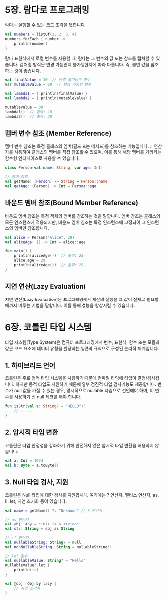 # 5장. 람다로 프로그래밍

람다는 실행할 수 있는 코드 조각을 뜻합니다.

```kotlin
val numbers = listOf(1, 2, 3, 4)
numbers.forEach { number -> 
    println(number) 
}
```

람다 표현식에서 로컬 변수를 사용할 때, 람다는 그 변수의 값 또는 참조를 캡쳐할 수 있습니다. 캡쳐링 방식은 변경 가능인지 불가능한지에 따라 다릅니다. 즉, 불변 값을 참조하는 것이 좋습니다.

```kotlin
val finalValue = 10  // 변경 불가능한 변수
var mutableValue = 20  // 변경 가능한 변수

val lambda1 = { println(finalValue) }
val lambda2 = { println(mutableValue) }

mutableValue = 30
lambda1()  // 출력: 10
lambda2()  // 출력: 30
```

## 멤버 변수 참조 (Member Reference)

멤버 변수 참조는 특정 클래스의 멤버(필드 또는 메서드)를 참조하는 기능입니다. :: 연산자를 사용하여 클래스의 멤버를 직접 참조할 수 있으며, 이를 통해 해당 멤버를 가리키는 함수형 인터페이스로 사용할 수 있습니다.

```kotlin
class Person(val name: String, var age: Int)

// 멤버 참조
val getName: (Person) -> String = Person::name
val getAge: (Person) -> Int = Person::age
```


## 바운드 멤버 참조(Bound Member Reference)
바운드 멤버 참조는 특정 객체의 멤버를 참조하는 것을 말합니다. 멤버 참조는 클래스의 모든 인스턴스에 적용되지만, 바운드 멤버 참조는 특정 인스턴스에 고정되어 그 인스턴스의 멤버만 참조합니다.

```kotlin
val alice = Person("Alice", 28)
val aliceAge: () -> Int = alice::age

fun main() {
    println(aliceAge())  // 출력: 28
    alice.age = 29
    println(aliceAge())  // 출력: 29
}
```

## 지연 연산(Lazy Evaluation)

지연 연산(Lazy Evaluation)은 프로그래밍에서 계산의 실행을 그 값이 실제로 필요할 때까지 미루는 기법을 말합니다. 이를 통해 성능을 향상시킬 수 있습니다.



# 6장. 코틀린 타입 시스템
타입 시스템(Type System)은 컴퓨터 프로그래밍에서 변수, 표현식, 함수 또는 모듈과 같은 코드 요소에 데이터 유형을 할당하는 일련의 규칙으로 구성된 논리적 체계입니다. 


## 1. 하이브리드 언어
코틀린은 주로 정적 타입 시스템을 사용하기 때문에 컴파일 타임에 타입이 결정/검사됩니다. 하지만 동적 타입도 지원하기 때문에 일부 점진적 타입 검사기능도 제공합니다. 변수가 null 값을 가질 수 있는 경우, 명시적으로 nullable 타입으로 선언해야 하며, 이 변수를 사용하기 전 null 체크를 해야 합니다.

```kotlin
fun isStr(val a: String? = "HELLO"){
    // ......
}
```

## 2. 암시적 타입 변환
코틀린은 타입 안정성을 강화하기 위해 안전하지 않은 암시적 타입 변환을 허용하지 않습니다.

```kotlin
val a: Int = 1024
val b: Byte = a.toByte()
```

## 3. Null 타입 검사, 지원

코틀린은 Null 타입에 대한 검사를 지원합니다. 여기에는 ? 연산자, 엘비스 연산자, as, !!, let, 지연 초기화 등이 있습니다.

```kotlin
val name = getName() ?: "Unknown" // ? 연산자

// as 연산자
val obj: Any = "This is a string"
val str: String = obj as String

// !! 연산자
val nullableString: String? = null
val nonNullableString: String = nullableString!!

// let 함수
val nullableValue: String? = "Hello"
nullableValue?.let {
    println(it)
}

val obj: Obj by lazy {
    // 지연 초기화
}
```
